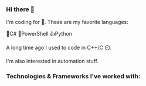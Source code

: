 ### Hi there 👋

I'm coding for 🍔. These are my favorite languages:

💪C#
💪PowerShell
👍Python

A long time ago I used to code in C++/C ⏲️.

I'm also interested in automation stuff.


### Technologies & Frameworks I've worked with:

[](https://raw.githubusercontent.com/moerwald/moerwald/main/picture/python.png)


<!--
**moerwald/moerwald** is a ✨ _special_ ✨ repository because its `README.md` (this file) appears on your GitHub profile.

Here are some ideas to get you started:

- 🔭 I’m currently working on ...
- 🌱 I’m currently learning ...
- 👯 I’m looking to collaborate on ...
- 🤔 I’m looking for help with ...
- 💬 Ask me about ...
- 📫 How to reach me: ...
- 😄 Pronouns: ...
- ⚡ Fun fact: ...
-->
